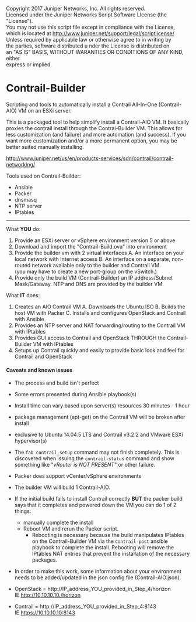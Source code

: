 Copyright 2017 Juniper Networks, Inc.  All rights reserved.                   
Licensed under the Juniper Networks Script Software LIcense (the "License").  
You may not use this script file except in compliance with the License,       
which is located at                                                             http://www.juniper.net/support/legal/scriptlicense/                           
Unless required by applicable law or otherwise agree to in writing by         
the parties, software distributed u nder the License is distributed on        
an "AS IS" BASIS, WITHOUT WARANTIES OR CONDITIONS OF ANY KIND, either        
express or implied.                                           

# Contrail-Builder
Scripting and tools to automatically install a Contrail All-In-One (Contrail-AIO)
VM on an ESXi server.

This is a packaged tool to help simplify install a Contrail-AIO VM.
It basically proxies the contrail install through the Contrai-Builder VM.  This
allows for less customization (and failure) and more automation (and success).
If you want more customization and/or a more permanent option, you may be
better suited manually installing.  

http://www.juniper.net/us/en/products-services/sdn/contrail/contrail-networking/

Tools used on Contrail-Builder:
- Ansible
- Packer
- dnsmasq
- NTP server
- IPtables
***
What **YOU** do:
1.  Provide an ESXi server or vSphere environment version 5 or above
2.  Download and import the "Contrail-Build.ova" into environment
3.  Provide the builder vm with 2 virtual interfaces
  A.  An interface on your local network with Internet access
  B.  An interface on a separate, non-routed network available only to the builder and Contrail VM.  
      (you may have to create a new port-group on the vSwitch.)
4.  Provide only the build VM (Contrail-Builder) an IP address/Subnet Mask/Gateway.  NTP and DNS are provided by the builder VM.

What **IT** does:
1.  Creates an AIO Contrail VM
  A.  Downloads the Ubuntu ISO
  B.  Builds the host VM with Packer
  C.  Installs and configures OpenStack and Contrail with Ansible
2.  Provides an NTP server and NAT forwarding/routing to the Contrail VM with IPtables
3.  Provides GUI access to Contrail and OpenStack THROUGH the Contrail-Builder VM with IPtables
4.  Setups up Contrail quickly and easily to provide basic look and feel for Contrail and OpenStack

#### Caveats and known issues
- The process and build isn't perfect
- Some errors presented during Ansible playbook(s)
- Install time can vary based upon server(s) resources 30 minutes - 1 hour
- package management (apt-get) on the Contrail VM will be broken after install
- exclusive to Ubuntu 14.04.5 LTS and Contrail v3.2.2 and VMware ESXi hypervisor(s)
- The `fab contrail_setup` command may not finish completely.  This is
discovered when issuing the `contrail-status` command and show something like
"*vRouter is NOT PRESENT*" or other failure.
- Packer does support vCenter/vSphere environments
- The builder VM will build 1 Contrail-AIO.
- If the initial build fails to install Contrail correctly **BUT** the packer build says that it completes and powered down the VM you can do 1 of 2 things:

  * manually complete the install
  * Reboot VM and rerun the Packer script.
    * Rebooting is necessary because the build manipulates IPtables on the Contrail-Builder VM via the `Contrail-post` ansible playbook to complete the install.  Rebooting will remove the IPtables NAT entries that prevent the installation of the necessary packages.
         

- In order to make this work, some information about your environment needs to be added/updated in the json config file (Contrail-AIO.json).  


* OpenStack = http://IP_address_YOU_provided_in_Step_4/horizon  
IE http://10.10.10.10./horizon

* Contrail = http://IP_address_YOU_provided_in_Step_4:8143      
IE https://10.10.10.10:8143
